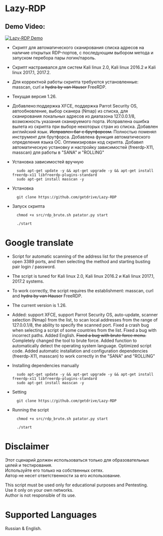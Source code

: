 # Lazy-RDP

## Demo Video:
[![Lazy-RDP Demo](https://i.ytimg.com/vi/Kpl8l6YQq48/hqdefault.jpg)](https://youtu.be/Kpl8l6YQq48)

- Скрипт для автоматического сканирования списка адресов на наличие открытых RDP-портов, с последующим выбором метода и запуском перебора пары логин/пароль. <br/>

- Скрипт  настраивался для систем Kali linux 2.0, Kali linux 2016.2 и Kali linux 2017.1, 2017.2. <br/>

- Для корректной работы скрипта требуются установленные: masscan, curl и <s>hydra by van Hauser</s> FreeRDP. <br/>

- Текущая версия 1.26. 
- Добавлено:поддержка XFCE, поддержка Parrot Security OS, автообновление, выбор сканера (Nmap) из списка, для сканирования локальных адресов из диапазона 127.0.0.1/8, возможность указания сканируемого порта. Исправлена ошибка вылета из скрипта при выборе некоторых стран из списка. Добавлен английский язык. <s>Исправлен баг с брутфорсом.</s> Полностью поменял инструмент для брутфорса. Добавлена функция автоматического определения языка ОС. Оптимизирован код скрипта. Добавил автоматическую установку и настройку зависимостей (freerdp-X11, masscan) для работы в "SANA" и "ROLLING"  <br/>

- Установка зависимостей вручную <br/>
        
        sudo apt-get update -y && apt-get upgrade -y && apt-get install freerdp-x11 libfreerdp-plugins-standard
        sudo apt-get install masscan -y

- Установка <br/>

        git clone https://github.com/getdrive/Lazy-RDP

- Запуск скрипта <br/>
  
        chmod +x src/rdp_brute.sh patator.py start

        ./start


# Google translate

- Script for automatic scanning of the address list for the presence of open 3389 ports, and then selecting the method and starting busting pair login / password. <br/>

- The script is tuned for Kali linux 2.0, Kali linux 2016.2 и Kali linux 2017.1, 2017.2 systems. <br/>

- To work correctly, the script requires the establishment: masscan, curl and <s>hydra by van Hauser</s> FreeRDP.<br/>

- The current version is 1.26.
- Added: support XFCE, support Parrot Security OS, auto-update, scanner selection (Nmap) from the list, to scan local addresses from the range of 127.0.0.1/8, the ability to specify the scanned port. Fixed a crash bug when selecting a script of some countries from the list. Fixed a bug with incorrect paths. Added English. <s>Fixed a bug with brute force menu.</s> Completely changed the tool to brute force. Added function to automatically detect the operating system language. Optimized script code. Added automatic installation and configuration dependencies (freerdp-X11, masscan) to work correctly in the "SANA" and "ROLLING" <br/>

- Installing dependencies manually <br/>
        
        sudo apt-get update -y && apt-get upgrade -y && apt-get install freerdp-x11 libfreerdp-plugins-standard
        sudo apt-get install masscan -y

- Setting <br/>

        git clone https://github.com/getdrive/Lazy-RDP 

- Running the script <br/>

        chmod +x src/rdp_brute.sh patator.py start

        ./start
        
# Disclaimer

  Этот сценарий должен использоваться только для образовательных целей и тестирования.<br/>
  Используйте его только на собственных сетях.<br/>
  Автор не несет ответственности за его использование.<br/>

  This script must be used only for educational purposes and Pentesting.<br/>
  Use it only on your own networks.<br/>
  Author is not responsible of its use.<br/>

# Supported Languages

 Russian & English.
